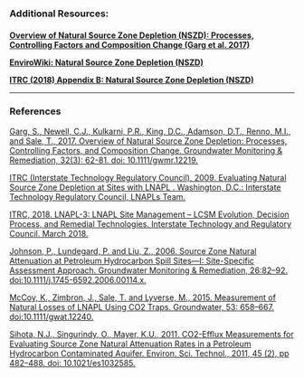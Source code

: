 <h3><b>Additional Resources:</b></h3>  

<h4>
<a href="http://onlinelibrary.wiley.com/doi/10.1111/gwmr.12219/full" target="_blank">Overview of Natural Source Zone Depletion (NSZD): Processes, Controlling Factors and Composition Change (Garg et al. 2017)</a>

<a href="https://www.enviro.wiki/index.php?title=Natural_Source_Zone_Depletion_(NSZD)" target="_blank">EnviroWiki: Natural Source Zone Depletion (NSZD)</a>

<a href="https://lnapl-3.itrcweb.org/appendix-b-natural-source-zone-depletion-nszd-appendix/" target="_blank">ITRC (2018) Appendix B: Natural Source Zone Depletion (NSZD)</a>

<hr class="featurette-divider">

<h3><b> References </b></h3> 

<a href="http://onlinelibrary.wiley.com/doi/10.1111/gwmr.12219/full" target="_blank">Garg, S., Newell, C.J., Kulkarni, P.R., King, D.C., Adamson, D.T., Renno, M.I., and Sale, T., 2017. Overview of Natural Source Zone Depletion: Processes, Controlling Factors, and Composition Change. Groundwater Monitoring & Remediation, 32(3): 62-81. doi: 10.1111/gwmr.12219. </a>

<a href="http://www.itrcweb.org/GuidanceDocuments/LNAPL-1.pdf" target="_blank">ITRC (Interstate Technology Regulatory Council), 2009. Evaluating Natural Source Zone Depletion at Sites with LNAPL . Washington, D.C.: Interstate Technology Regulatory Council, LNAPLs Team.</a>

<a href="https://lnapl-3.itrcweb.org/appendix-c-transmissivity-tn-appendix/" target="_blank">ITRC, 2018. LNAPL-3: LNAPL Site Management – LCSM Evolution, Decision Process, and Remedial Technologies. Interstate Technology and Regulatory Council. March 2018.</a>

<a href="http://onlinelibrary.wiley.com/doi/10.1111/j.1745-6592.2006.00114.x/abstract" target="_blank">Johnson, P., Lundegard, P. and Liu, Z., 2006. Source Zone Natural Attenuation at Petroleum Hydrocarbon Spill Sites—I: Site-Specific Assessment Approach. Groundwater Monitoring & Remediation, 26:82–92. doi:10.1111/j.1745-6592.2006.00114.x.</a>

<a href="http://onlinelibrary.wiley.com/doi/10.1111/gwat.12240/abstract" target="_blank">McCoy, K., Zimbron, J., Sale, T. and Lyverse, M., 2015. Measurement of Natural Losses of LNAPL Using CO2 Traps. Groundwater, 53: 658–667. doi:10.1111/gwat.12240.</a>

<a href="http://pubs.acs.org/doi/abs/10.1021/es1032585" target="_blank">Sihota, N.J., Singurindy, O., Mayer, K.U., 2011. CO2-Efflux Measurements for Evaluating Source Zone Natural Attenuation Rates in a Petroleum Hydrocarbon Contaminated Aquifer. Environ. Sci. Technol., 2011, 45 (2), pp 482–488. doi: 10.1021/es1032585.</a>

